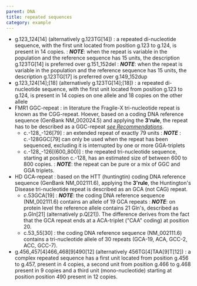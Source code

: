 ```yaml
---
parent: DNA
title: repeated sequences
category: example
---
```


*	g.123\_124[14] (alternatively g.123TG[14])
	: a repeated di-nucleotide sequence, with the first unit located from position g.123 to g.124, is present in 14 copies.
	: _**NOTE**_: when the repeat is variable in the population and the reference sequence has 15 units, the description g.123TG[14] is preferred over g.151\_152del
	: _**NOTE**_: when the repeat is variable in the population and the reference sequence has 15 units, the description g.123TG[17] is preferred over g.149\_152dup
*	g.123\_124[14];[18] (alternatively g.123TG[14];[18])
	: a repeated di-nucleotide sequence, with the first unit located from position g.123 to g.124, is present in 14 copies on one allele and 18 copies on the other allele
*	FMR1 GGC-repeat
	: in literature the Fragile-X tri-nucleotide repeat is known as the CGG-repeat. Hoever, based on a coding DNA reference sequence (GenBank NM\_002024.5) and applying the **3'rule**, the repeat has to be described as a GGC-repeat [_see Recommendations_](/recommendations/general/).
	* c.-128\_-126[79]
	: an extended repeat of exactly 79 units
	: _**NOTE**_ : c.-128GGC[79] can only be used when the repeat has been sequenced, excluding it is interrupted by one or more GGA-triplets
	*	c.-128\_-126[(600\_800)]
	: the repeated tri-nucleotide sequence, starting at position c.-128, has an estimated size of between 600 to 800 copies.
	: _**NOTE**_: the repeat can be pure or a mix of GGC and GGA triplets.
*	HD GCA-repeat
	: based on the HTT (huntingtin) coding DNA reference sequence (GenBank NM\_002111.6), applying the **3'rule**, the Huntington's Disease tri-nucleotide repeat is described as an GCA (not CAG) repeat.
	*	c.53GCA[19]
	: _**NOTE**_: the coding DNA reference sequence (NM\_002111.6) contains an allele of 19 GCA repeats
	: _**NOTE**_: on protein level the reference allele contains 21 Gln's, described as p.Gln[21] (alternatively p.Q[21]). The difference derives from the fact that the GCA repeat ends at a ACA-triplet ("CAA" coding) at position 20.
	*	c.53\_55[30]
	: the coding DNA reference sequence (NM\_002111.6) contains a tri-nucleotide allele of 30 repeats (GCA-19, ACA, GCC-2, ACC, GCC-7).
*	g.456\_457[4]466\_468[9]490[12] (alternatively 456TG[4]TAA[9]T[12])
	: a complex repeated sequence has a first unit located from position g.456 to g.457, present in 4 copies, a second unit from position g.466 to g.468 present in 9 copies and a third unit (mono-nucleotide) starting at position position 490 present in 12 copies.
